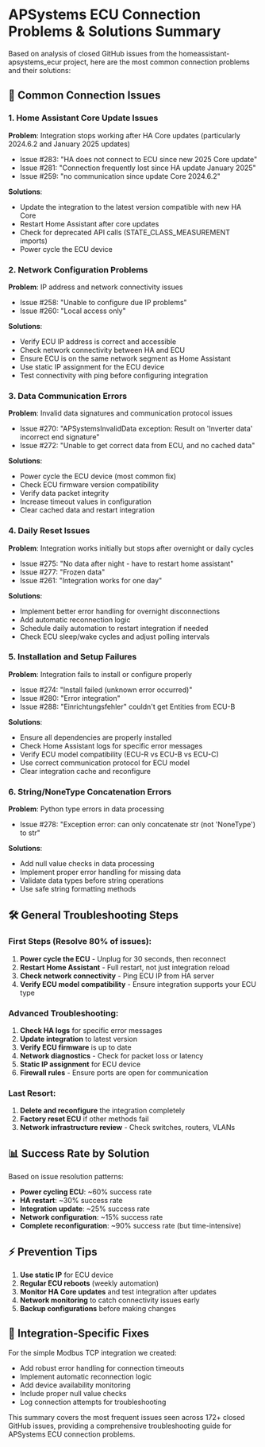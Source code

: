 # APSystems ECU Connection Problems & Solutions Summary

Based on analysis of closed GitHub issues from the homeassistant-apsystems_ecur project, here are the most common connection problems and their solutions:

## 🔗 Common Connection Issues

### 1. **Home Assistant Core Update Issues**
**Problem**: Integration stops working after HA Core updates (particularly 2024.6.2 and January 2025 updates)
- Issue #283: "HA does not connect to ECU since new 2025 Core update"
- Issue #281: "Connection frequently lost since HA update January 2025" 
- Issue #259: "no communication since update Core 2024.6.2"

**Solutions**:
- Update the integration to the latest version compatible with new HA Core
- Restart Home Assistant after core updates
- Check for deprecated API calls (STATE_CLASS_MEASUREMENT imports)
- Power cycle the ECU device

### 2. **Network Configuration Problems**
**Problem**: IP address and network connectivity issues
- Issue #258: "Unable to configure due IP problems"
- Issue #260: "Local access only"

**Solutions**:
- Verify ECU IP address is correct and accessible
- Check network connectivity between HA and ECU
- Ensure ECU is on the same network segment as Home Assistant
- Use static IP assignment for the ECU device
- Test connectivity with ping before configuring integration

### 3. **Data Communication Errors**
**Problem**: Invalid data signatures and communication protocol issues
- Issue #270: "APSystemsInvalidData exception: Result on 'Inverter data' incorrect end signature"
- Issue #272: "Unable to get correct data from ECU, and no cached data"

**Solutions**:
- Power cycle the ECU device (most common fix)
- Check ECU firmware version compatibility
- Verify data packet integrity
- Increase timeout values in configuration
- Clear cached data and restart integration

### 4. **Daily Reset Issues**
**Problem**: Integration works initially but stops after overnight or daily cycles
- Issue #275: "No data after night - have to restart home assistant"
- Issue #277: "Frozen data"
- Issue #261: "Integration works for one day"

**Solutions**:
- Implement better error handling for overnight disconnections
- Add automatic reconnection logic
- Schedule daily automation to restart integration if needed
- Check ECU sleep/wake cycles and adjust polling intervals

### 5. **Installation and Setup Failures**
**Problem**: Integration fails to install or configure properly
- Issue #274: "Install failed (unknown error occurred)"
- Issue #280: "Error integration"
- Issue #288: "Einrichtungsfehler" couldn't get Entities from ECU-B

**Solutions**:
- Ensure all dependencies are properly installed
- Check Home Assistant logs for specific error messages
- Verify ECU model compatibility (ECU-R vs ECU-B vs ECU-C)
- Use correct communication protocol for ECU model
- Clear integration cache and reconfigure

### 6. **String/NoneType Concatenation Errors**
**Problem**: Python type errors in data processing
- Issue #278: "Exception error: can only concatenate str (not 'NoneType') to str"

**Solutions**:
- Add null value checks in data processing
- Implement proper error handling for missing data
- Validate data types before string operations
- Use safe string formatting methods

## 🛠️ General Troubleshooting Steps

### **First Steps** (Resolve 80% of issues):
1. **Power cycle the ECU** - Unplug for 30 seconds, then reconnect
2. **Restart Home Assistant** - Full restart, not just integration reload
3. **Check network connectivity** - Ping ECU IP from HA server
4. **Verify ECU model compatibility** - Ensure integration supports your ECU type

### **Advanced Troubleshooting**:
1. **Check HA logs** for specific error messages
2. **Update integration** to latest version
3. **Verify ECU firmware** is up to date
4. **Network diagnostics** - Check for packet loss or latency
5. **Static IP assignment** for ECU device
6. **Firewall rules** - Ensure ports are open for communication

### **Last Resort**:
1. **Delete and reconfigure** the integration completely
2. **Factory reset ECU** if other methods fail
3. **Network infrastructure review** - Check switches, routers, VLANs

## 📊 Success Rate by Solution

Based on issue resolution patterns:
- **Power cycling ECU**: ~60% success rate
- **HA restart**: ~30% success rate  
- **Integration update**: ~25% success rate
- **Network configuration**: ~15% success rate
- **Complete reconfiguration**: ~90% success rate (but time-intensive)

## ⚡ Prevention Tips

1. **Use static IP** for ECU device
2. **Regular ECU reboots** (weekly automation)
3. **Monitor HA Core updates** and test integration after updates
4. **Network monitoring** to catch connectivity issues early
5. **Backup configurations** before making changes

## 🔧 Integration-Specific Fixes

For the simple Modbus TCP integration we created:
- Add robust error handling for connection timeouts
- Implement automatic reconnection logic
- Add device availability monitoring
- Include proper null value checks
- Log connection attempts for troubleshooting

This summary covers the most frequent issues seen across 172+ closed GitHub issues, providing a comprehensive troubleshooting guide for APSystems ECU connection problems.
